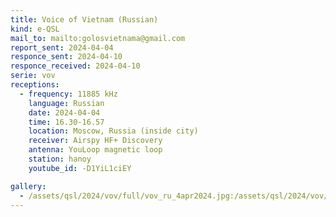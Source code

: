 ```yaml
---
title: Voice of Vietnam (Russian)
kind: e-QSL
mail_to: mailto:golosvietnama@gmail.com
report_sent: 2024-04-04
responce_sent: 2024-04-10
responce_received: 2024-04-10
serie: vov
receptions:
  - frequency: 11885 kHz
    language: Russian
    date: 2024-04-04
    time: 16.30-16.57
    location: Moscow, Russia (inside city)
    receiver: Airspy HF+ Discovery
    antenna: YouLoop magnetic loop
    station: hanoy
    youtube_id: -D1YiL1ciEY

gallery:
  - /assets/qsl/2024/vov/full/vov_ru_4apr2024.jpg:/assets/qsl/2024/vov/small/vov_ru_4apr2024.jpg
---
```

